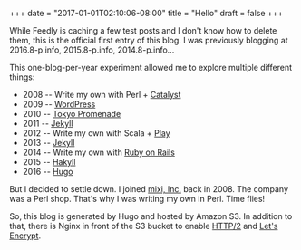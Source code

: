 +++
date = "2017-01-01T02:10:06-08:00"
title = "Hello"
draft = false
+++

While Feedly is caching a few test posts and I don't know how to delete them,
this is the official first entry of this blog.
I was previously blogging at 2016.8-p.info, 2015.8-p.info, 2014.8-p.info...

This one-blog-per-year experiment allowed me to explore multiple different things:

- 2008 -- Write my own with Perl + [Catalyst](http://www.catalystframework.org/)
- 2009 -- [WordPress](https://wordpress.org/)
- 2010 -- [Tokyo Promenade](http://fallabs.com/tokyopromenade/)
- 2011 -- [Jekyll](http://jekyllrb.com/)
- 2012 -- Write my own with Scala + [Play](https://playframework.com/)
- 2013 -- [Jekyll](http://jekyllrb.com/)
- 2014 -- Write my own with [Ruby on Rails](http://rubyonrails.org/)
- 2015 -- [Hakyll](https://jaspervdj.be/hakyll/)
- 2016 -- [Hugo](http://gohugo.io/)

But I decided to settle down. I joined [mixi, Inc.](http://mixi.co.jp/) back in 2008. The company was a Perl shop. That's why I was writing my own in Perl. Time flies!

So, this blog is generated by Hugo and hosted by Amazon S3. In addition to that, there is Nginx in front of the S3 bucket to enable [HTTP/2](https://tools.ietf.org/html/rfc7540) and [Let's Encrypt](https://letsencrypt.org/).
